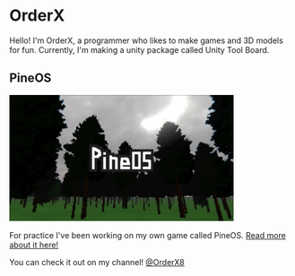 # OrderX

Hello! I'm OrderX, a programmer who likes to make games and 3D models for fun. Currently, I'm making a unity package called Unity Tool Board.

## PineOS
<img src="PineOS/Images/PineOS_Cover.jpeg" alt="Alt text" width="400"/>

For practice I've been working on my own game called PineOS.
[Read more about it here!](/PineOS)

You can check it out on my channel! [@OrderX8](youtube.com/@OrderX8)


